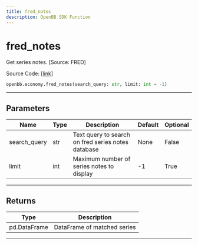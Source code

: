 ```yaml
---
title: fred_notes
description: OpenBB SDK Function
---
```


# fred_notes

Get series notes. [Source: FRED]

Source Code: [[link](https://github.com/OpenBB-finance/OpenBBTerminal/tree/main/openbb_terminal/economy/fred_model.py#L68)]

```python
openbb.economy.fred_notes(search_query: str, limit: int = -1)
```

---

## Parameters

| Name | Type | Description | Default | Optional |
| ---- | ---- | ----------- | ------- | -------- |
| search_query | str | Text query to search on fred series notes database | None | False |
| limit | int | Maximum number of series notes to display | -1 | True |


---

## Returns

| Type | Description |
| ---- | ----------- |
| pd.DataFrame | DataFrame of matched series |
---


